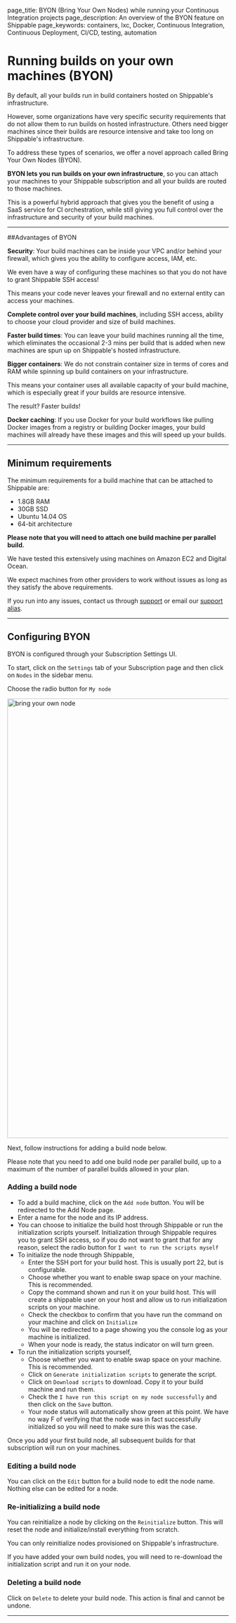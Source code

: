 page_title: BYON (Bring Your Own Nodes) while running your Continuous Integration projects
page_description: An overview of the BYON feature on Shippable
page_keywords: containers, lxc, Docker, Continuous Integration, Continuous Deployment, CI/CD, testing, automation

# Running builds on your own machines (BYON)

By default, all your builds run in build containers hosted on Shippable's infrastructure. 

However, some organizations have very specific security requirements that do not allow them to run builds on hosted infrastructure. Others need bigger machines since their builds are resource intensive and take too long on Shippable's infrastructure.

To address these types of scenarios, we offer a novel approach called Bring Your Own Nodes (BYON).

**BYON lets you run builds on your own infrastructure**, so you can attach your machines to your Shippable subscription and all your builds are routed to those machines.

This is a powerful hybrid approach that gives you the benefit of using a SaaS service for CI orchestration, while still giving you full control over the infrastructure and security of your build machines.

---

##Advantages of BYON  

**Security**: Your build machines can be inside your VPC and/or behind your firewall, which  gives you the ability to configure access, IAM, etc.

We even have a way of configuring these machines so that you do not have to grant Shippable SSH access!

This means your code never leaves your firewall and no external entity can access your machines.

**Complete control over your build machines**, including SSH access, ability to choose your cloud provider and size of build machines.

**Faster build times**: You can leave your build machines running all the time, which eliminates the occasional 2-3 mins per build that is added when new machines are spun up on Shippable's hosted infrastructure.

**Bigger containers**: We do not constrain container size in terms of cores and RAM while spinning up build containers on your infrastructure.

This means your container uses all available capacity of your build machine, which is especially great if your builds are resource intensive.

The result? Faster builds!

**Docker caching**: If you use Docker for your build workflows like pulling Docker images from a registry or building Docker images, your build machines will already have these images and this will speed up your builds.

---


## Minimum requirements
The minimum requirements for a build machine that can be attached to Shippable are:

* 1.8GB RAM
* 30GB SSD
* Ubuntu 14.04 OS
* 64-bit architecture

**Please note that you will need to attach one build machine per parallel build.**

We have tested this extensively using machines on Amazon EC2 and Digital Ocean.

We expect machines from other providers to work without issues as long as they satisfy the above requirements.

If you run into any issues, contact us through [support](https://github.com/shippable/support/issues) or email our [support alias](mailto:support@shippable.com).

---

## Configuring BYON

BYON is configured through your Subscription Settings UI. 

To start, click on the `Settings` tab of your Subscription page and then click on `Nodes` in the sidebar menu.

Choose the radio button for `My node`

<img src="../../images/advancedOptions/byon.png" alt="bring your own node" style="width:1000px;"/>

Next, follow instructions for adding a build node below.

Please note that you need to add one build node per parallel build, up to a maximum of the number of parallel builds allowed in your plan.

### Adding a build node
* To add a build machine, click on the `Add node` button. You will be redirected to the Add Node page.
* Enter a name for the node and its IP address.
* You can choose to initialize the build host through Shippable or run the initialization scripts yourself. Initialization through Shippable requires you to grant SSH access, so if you do not want to grant that for any reason, select the radio button for `I want to run the scripts myself`
* To initialize the node through Shippable,
    * Enter the SSH port for your build host. This is usually port 22, but is configurable.
    * Choose whether you want to enable swap space on your machine. This is recommended.
    * Copy the command shown and run it on your build host. This will create a
    shippable user on your host and allow us to run initialization scripts on
    your machine.
    * Check the checkbox to confirm that you have run the command on your machine
    and click on `Initialize`
    * You will be redirected to a page showing you the console log as your machine
    is initialized.
    * When your node is ready, the status indicator on will turn green.
* To run the initialization scripts yourself,
    * Choose whether you want to enable swap space on your machine. This is recommended.
    * Click on `Generate initialization scripts` to generate the script.
    * Click on `Download scripts` to download. Copy it to your build machine and
    run them.
    * Check the `I have run this script on my node successfully` and then click
    on the `Save` button.
    * Your node status will automatically show green at this point. We have no way F
    of verifying that the node was in fact successfully initialized so you will
    need to make sure this was the case.

Once you add your first build node, all subsequent builds for that subscription
will run on your machines.

### Editing a build node
You can click on the `Edit` button for a build node to edit the node name. Nothing
else can be edited for a node.

### Re-initializing a build node
You can reinitialize a node by clicking on the `Reinitialize` button. This will reset the node and initialize/install everything from scratch.

You can only reinitialize nodes provisioned on Shippable's infrastructure.

If you have added your own build nodes, you will need to re-download the initialization script and
run it on your node.

### Deleting a build node
Click on `Delete` to delete your build node. This action is final and cannot be undone.

---

